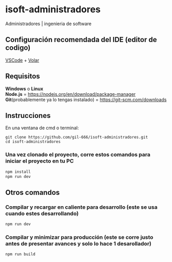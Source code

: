 # isoft-administradores

Administradores | ingenieria de software

## Configuración recomendada del IDE (editor de codigo)

[VSCode](https://code.visualstudio.com/) + [Volar](https://marketplace.visualstudio.com/items?itemName=Vue.volar)

## Requisitos

**Windows** o **Linux**   
**Node.js** = https://nodejs.org/en/download/package-manager   
**Git**(probablemente ya lo tengas instalado) = https://git-scm.com/downloads   

## Instrucciones
En una ventana de cmd o terminal:
```
git clone https://github.com/gil-666/isoft-administradores.git
cd isoft-administradores
```
### Una vez clonado el proyecto, corre estos comandos para iniciar el proyecto en tu PC

```sh
npm install
npm run dev
```

## Otros comandos
### Compilar y recargar en caliente para desarrollo (este se usa cuando estes desarrollando)

```sh
npm run dev
```

### Compilar y minimizar para producción (este se corre justo antes de presentar avances y solo lo hace 1 desarollador)

```sh
npm run build
```
